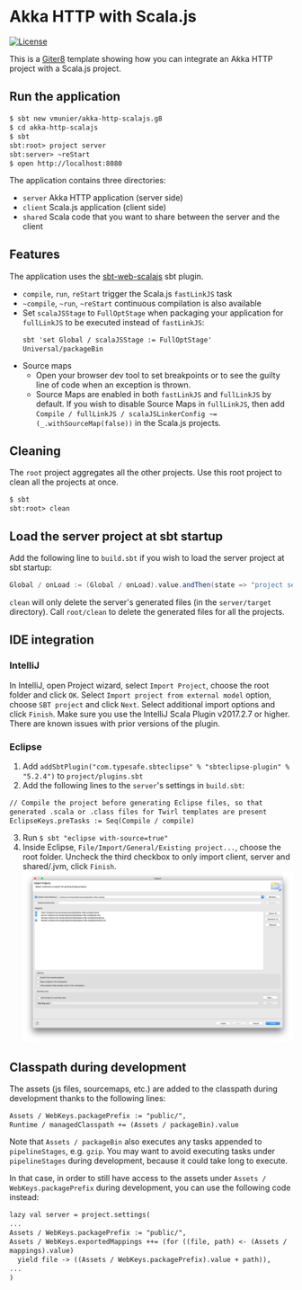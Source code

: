 # Akka HTTP with Scala.js

[![License](http://img.shields.io/:license-Apache%202-red.svg)](http://www.apache.org/licenses/LICENSE-2.0.txt)

This is a [Giter8](http://www.foundweekends.org/giter8/) template showing how you can integrate an Akka HTTP project with a Scala.js project.

## Run the application

```shell
$ sbt new vmunier/akka-http-scalajs.g8
$ cd akka-http-scalajs
$ sbt
sbt:root> project server
sbt:server> ~reStart
$ open http://localhost:8080
```

The application contains three directories:
* `server` Akka HTTP application (server side)
* `client` Scala.js application (client side)
* `shared` Scala code that you want to share between the server and the client

## Features

The application uses the [sbt-web-scalajs](https://github.com/vmunier/sbt-web-scalajs) sbt plugin.

- `compile`, `run`, `reStart` trigger the Scala.js `fastLinkJS` task
- `~compile`, `~run`, `~reStart` continuous compilation is also available
- Set `scalaJSStage` to `FullOptStage` when packaging your application for `fullLinkJS` to be executed instead of `fastLinkJS`:
  ```
  sbt 'set Global / scalaJSStage := FullOptStage' Universal/packageBin
  ```
- Source maps
  - Open your browser dev tool to set breakpoints or to see the guilty line of code when an exception is thrown.
  - Source Maps are enabled in both `fastLinkJS` and `fullLinkJS` by default. If you wish to disable Source Maps in `fullLinkJS`, then add `Compile / fullLinkJS / scalaJSLinkerConfig ~= (_.withSourceMap(false))` in the Scala.js projects.

## Cleaning

The `root` project aggregates all the other projects. Use this root project to clean all the projects at once.
```shell
$ sbt
sbt:root> clean
```

## Load the server project at sbt startup

Add the following line to `build.sbt` if you wish to load the server project at sbt startup:
```scala
Global / onLoad := (Global / onLoad).value.andThen(state => "project server" :: state)
```

`clean` will only delete the server's generated files (in the `server/target` directory). Call `root/clean` to delete the generated files for all the projects.

## IDE integration

### IntelliJ

In IntelliJ, open Project wizard, select `Import Project`, choose the root folder and click `OK`.
Select `Import project from external model` option, choose `SBT project` and click `Next`. Select additional import options and click `Finish`.
Make sure you use the IntelliJ Scala Plugin v2017.2.7 or higher. There are known issues with prior versions of the plugin.

### Eclipse

1. Add `addSbtPlugin("com.typesafe.sbteclipse" % "sbteclipse-plugin" % "5.2.4")` to `project/plugins.sbt`
2. Add the following lines to the `server`'s settings in `build.sbt`:
```
// Compile the project before generating Eclipse files, so that generated .scala or .class files for Twirl templates are present
EclipseKeys.preTasks := Seq(Compile / compile)
```
3. Run `$ sbt "eclipse with-source=true"`
4. Inside Eclipse, `File/Import/General/Existing project...`, choose the root folder. Uncheck the third checkbox to only import client, server and shared/.jvm, click `Finish`. ![Alt text](screenshots/eclipse-akka-http-scalajs.png?raw=true "eclipse akka-http-scalajs screenshot")

## Classpath during development

The assets (js files, sourcemaps, etc.) are added to the classpath during development thanks to the following lines:
```
Assets / WebKeys.packagePrefix := "public/",
Runtime / managedClasspath += (Assets / packageBin).value
```

Note that `Assets / packageBin` also executes any tasks appended to `pipelineStages`, e.g. `gzip`.
You may want to avoid executing tasks under `pipelineStages` during development, because it could take long to execute.

In that case, in order to still have access to the assets under `Assets / WebKeys.packagePrefix` during development, you can use the following code instead:
```
lazy val server = project.settings(
...
Assets / WebKeys.packagePrefix := "public/",
Assets / WebKeys.exportedMappings ++= (for ((file, path) <- (Assets / mappings).value)
  yield file -> ((Assets / WebKeys.packagePrefix).value + path)),
...
)
```
